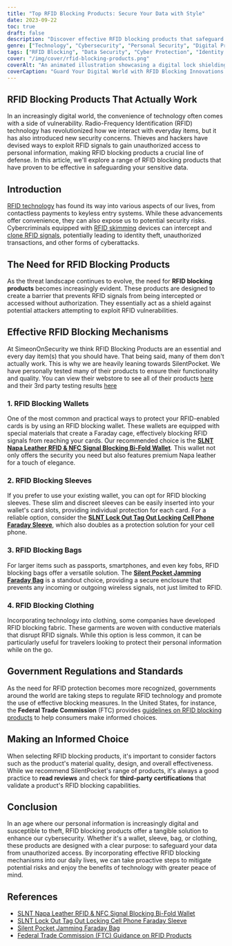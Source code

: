 ```yaml
---
title: "Top RFID Blocking Products: Secure Your Data with Style"
date: 2023-09-22
toc: true
draft: false
description: "Discover effective RFID blocking products that safeguard your data and style."
genre: ["Technology", "Cybersecurity", "Personal Security", "Digital Privacy", "Product Reviews", "Gadgets", "Data Protection", "Identity Theft", "E-Commerce", "Consumer Tips"]
tags: ["RFID Blocking", "Data Security", "Cyber Protection", "Identity Theft Prevention", "Secure Wallets", "Digital Privacy", "RFID Skimming", "Secure Accessories", "Personal Data Protection", "Product Recommendations", "SilentPocket Products", "Faraday Bags", "RFID Blocking Wallets", "RFID Blocking Sleeves", "Digital Identity", "Secure Gadgets", "RFID Technology", "Secure Fashion", "RFID Signal Blocking", "Digital Safety", "Identity Theft", "E-Commerce", "Consumer Advice", "Online Security", "RFID Blocking Bags", "Identity Fraud", "Secure Accessories", "Electronic Security", "RFID Shielding", "Personal Information Protection"]
cover: "/img/cover/rfid-blocking-products.png"
coverAlt: "An animated illustration showcasing a digital lock shielding RFID signals."
coverCaption: "Guard Your Digital World with RFID Blocking Innovations."
---
```


## RFID Blocking Products That Actually Work

In an increasingly digital world, the convenience of technology often comes with a side of vulnerability. Radio-Frequency Identification (RFID) technology has revolutionized how we interact with everyday items, but it has also introduced new security concerns. Thieves and hackers have devised ways to exploit RFID signals to gain unauthorized access to personal information, making RFID blocking products a crucial line of defense. In this article, we'll explore a range of RFID blocking products that have proven to be effective in safeguarding your sensitive data.

## Introduction

[RFID technology](https://simeononsecurity.com/articles/how-to-protect-yourself-from-physical-credit-fraud/) has found its way into various aspects of our lives, from contactless payments to keyless entry systems. While these advancements offer convenience, they can also expose us to potential security risks. Cybercriminals equipped with [RFID skimming](https://simeononsecurity.com/articles/how-to-protect-yourself-from-physical-credit-fraud/) devices can intercept and [clone RFID signals](https://simeononsecurity.com/articles/how-to-protect-yourself-from-physical-credit-fraud/), potentially leading to identity theft, unauthorized transactions, and other forms of cyberattacks.



## The Need for RFID Blocking Products

As the threat landscape continues to evolve, the need for **RFID blocking products** becomes increasingly evident. These products are designed to create a barrier that prevents RFID signals from being intercepted or accessed without authorization. They essentially act as a shield against potential attackers attempting to exploit RFID vulnerabilities.

## Effective RFID Blocking Mechanisms

At SimeonOnSecurity we think RFID Blocking Products are an essential and every day item(s) that you should have. That being said, many of them don't actually work. This is why we are heavily leaning towards SilentPocket. We have personally tested many of their products to ensure their functionality and quality. You can view their webstore to see all of their products [here](https://amzn.to/47f4XvK) and their 3rd party testing results [here](https://amzn.to/3DGGAcQ)

### 1. RFID Blocking Wallets

One of the most common and practical ways to protect your RFID-enabled cards is by using an RFID blocking wallet. These wallets are equipped with special materials that create a Faraday cage, effectively blocking RFID signals from reaching your cards. Our recommended choice is the [**SLNT Napa Leather RFID & NFC Signal Blocking Bi-Fold Wallet**](https://amzn.to/3rLCi0X). This wallet not only offers the security you need but also features premium Napa leather for a touch of elegance.

### 2. RFID Blocking Sleeves

If you prefer to use your existing wallet, you can opt for RFID blocking sleeves. These slim and discreet sleeves can be easily inserted into your wallet's card slots, providing individual protection for each card. For a reliable option, consider the [**SLNT Lock Out Tag Out Locking Cell Phone Faraday Sleeve**](https://amzn.to/3OmCxqS), which also doubles as a protection solution for your cell phone.

### 3. RFID Blocking Bags

For larger items such as passports, smartphones, and even key fobs, RFID blocking bags offer a versatile solution. The [**Silent Pocket Jamming Faraday Bag**](https://amzn.to/3qjLKZ9) is a standout choice, providing a secure enclosure that prevents any incoming or outgoing wireless signals, not just limited to RFID.

### 4. RFID Blocking Clothing

Incorporating technology into clothing, some companies have developed RFID blocking fabric. These garments are woven with conductive materials that disrupt RFID signals. While this option is less common, it can be particularly useful for travelers looking to protect their personal information while on the go.

## Government Regulations and Standards

As the need for RFID protection becomes more recognized, governments around the world are taking steps to regulate RFID technology and promote the use of effective blocking measures. In the United States, for instance, the **Federal Trade Commission** (FTC) provides [guidelines on RFID blocking products](https://www.ftc.gov/reports/rfid-radio-frequency-identification-applications-implications-consumers-workshop-report-staff) to help consumers make informed choices.

## Making an Informed Choice

When selecting RFID blocking products, it's important to consider factors such as the product's material quality, design, and overall effectiveness. While we recommend SilentPocket's range of products, it's always a good practice to **read reviews** and check for **third-party certifications** that validate a product's RFID blocking capabilities.



## Conclusion

In an age where our personal information is increasingly digital and susceptible to theft, RFID blocking products offer a tangible solution to enhance our cybersecurity. Whether it's a wallet, sleeve, bag, or clothing, these products are designed with a clear purpose: to safeguard your data from unauthorized access. By incorporating effective RFID blocking mechanisms into our daily lives, we can take proactive steps to mitigate potential risks and enjoy the benefits of technology with greater peace of mind.

## References

- [SLNT Napa Leather RFID & NFC Signal Blocking Bi-Fold Wallet](https://amzn.to/3rLCi0X)
- [SLNT Lock Out Tag Out Locking Cell Phone Faraday Sleeve](https://amzn.to/3OmCxqS)
- [Silent Pocket Jamming Faraday Bag](https://amzn.to/3qjLKZ9)
- [Federal Trade Commission (FTC) Guidance on RFID Products](https://www.ftc.gov/reports/rfid-radio-frequency-identification-applications-implications-consumers-workshop-report-staff)

